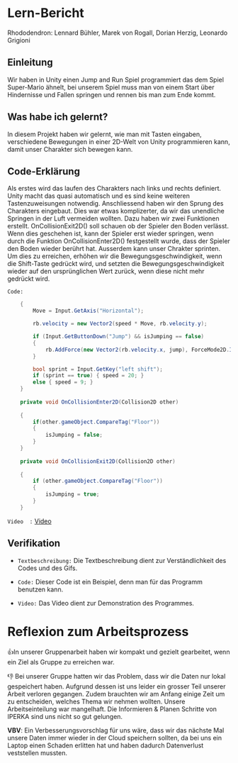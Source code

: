 

# Lern-Bericht
Rhododendron:
Lennard Bühler, Marek von Rogall, Dorian Herzig, Leonardo Grigioni

## Einleitung

Wir haben in Unity einen Jump and Run Spiel programmiert das dem Spiel Super-Mario ähnelt, bei unserem Spiel muss man von einem Start über Hindernisse und Fallen springen und rennen bis man zum Ende kommt.

## Was habe ich gelernt?

In diesem Projekt haben wir gelernt, wie man mit Tasten eingaben, verschiedene Bewegungen in einer 2D-Welt von Unity programmieren kann, damit unser Charakter sich bewegen kann.

## Code-Erklärung

Als erstes wird das laufen des Charakters nach links und rechts definiert. Unity macht das quasi automatisch und es sind keine weiteren Tastenzuweisungen notwendig.
Anschliessend haben wir den Sprung des Charakters eingebaut. Dies war etwas komplizerter, da wir das unendliche Springen in der Luft vermeiden wollten.
Dazu haben wir zwei Funktionen erstellt. OnCollisionExit2D() soll schauen ob der Spieler den Boden verlässt. Wenn dies geschehen ist, kann der Spieler erst wieder springen, wenn durch die Funktion OnCollisionEnter2D() festgestellt wurde, dass der Spieler den Boden wieder berührt hat.
Ausserdem kann unser Chrakter sprinten. Um dies zu erreichen, erhöhen wir die Bewegungsgeschwindigkeit, wenn die Shift-Taste gedrückt wird, und setzten die Bewegungsgeschwindigkeit wieder auf den ursprünglichen Wert zurück, wenn diese nicht mehr gedrückt wird.

`Code:`

``` C#
    {
        Move = Input.GetAxis("Horizontal");

        rb.velocity = new Vector2(speed * Move, rb.velocity.y);

        if (Input.GetButtonDown("Jump") && isJumping == false)
        {
            rb.AddForce(new Vector2(rb.velocity.x, jump), ForceMode2D.Impulse);
        }

        bool sprint = Input.GetKey("left shift");
        if (sprint == true) { speed = 20; }
        else { speed = 9; }
    }
    
    private void OnCollisionEnter2D(Collision2D other)
    
    {
        if(other.gameObject.CompareTag("Floor"))
        {
            isJumping = false;
        }
    }
    
    private void OnCollisionExit2D(Collision2D other)
    
    {
        if (other.gameObject.CompareTag("Floor"))
        {
            isJumping = true;
        }
    }
```

`Video  :`
[Video](LA1500-Video.mp4)

## Verifikation
* `Textbeschreibung:` Die Textbeschreibung dient zur Verständlichkeit des Codes und des Gifs.

* `Code:` Dieser Code ist ein Beispiel, denn man für das Programm benutzen kann.

* `Video:` Das Video dient zur Demonstration des Programmes.

# Reflexion zum Arbeitsprozess

👍In unserer Gruppenarbeit haben wir kompakt und gezielt gearbeitet, wenn ein Ziel als Gruppe zu erreichen war.

👎 Bei unserer Gruppe hatten wir das Problem, dass wir die Daten nur lokal gespeichert haben. Aufgrund dessen ist uns leider ein grosser Teil unserer Arbeit verloren gegangen. Zudem brauchten wir am Anfang einige Zeit um zu entscheiden, welches Thema wir nehmen wollten. Unsere Arbeitseinteilung war mangelhaft. Die Informieren & Planen Schritte von IPERKA sind uns nicht so gut gelungen.

**VBV**: 
Ein Verbesserungsvorschlag für uns wäre, dass wir das nächste Mal unsere Daten immer wieder in der Cloud speichern sollten, da bei uns ein Laptop einen Schaden erlitten hat und haben dadurch Datenverlust veststellen mussten.
